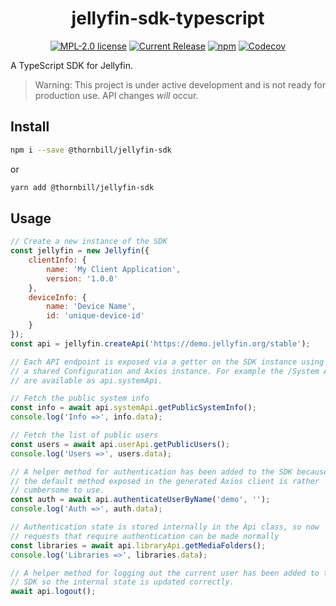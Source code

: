 <h1 align="center">jellyfin-sdk-typescript</h1>

<p align="center">
<a href="https://github.com/thornbill/jellyfin-sdk-typescript/blob/master/LICENSE"><img alt="MPL-2.0 license" src="https://img.shields.io/github/license/thornbill/jellyfin-sdk-typescript"></a>
<a href="https://github.com/thornbill/jellyfin-sdk-typescript/releases"><img alt="Current Release" src="https://img.shields.io/github/release/thornbill/jellyfin-sdk-typescript.svg"/></a>
<a href="https://www.npmjs.com/package/@thornbill/jellyfin-sdk"><img alt="npm" src="https://img.shields.io/npm/v/@thornbill/jellyfin-sdk"></a>
<a href="https://codecov.io/gh/thornbill/jellyfin-sdk-typescript">
<img alt="Codecov" src="https://img.shields.io/codecov/c/github/thornbill/jellyfin-sdk-typescript?token=Wk8RS9tDnb">
</a>
</p>

A TypeScript SDK for Jellyfin.

> Warning: This project is under active development and is not ready for production use. API changes _will_ occur.

## Install

```sh
npm i --save @thornbill/jellyfin-sdk
```

or

```sh
yarn add @thornbill/jellyfin-sdk
```

## Usage

```js
// Create a new instance of the SDK
const jellyfin = new Jellyfin({
    clientInfo: {
        name: 'My Client Application',
        version: '1.0.0'
    },
    deviceInfo: {
        name: 'Device Name',
        id: 'unique-device-id'
    }
});
const api = jellyfin.createApi('https://demo.jellyfin.org/stable');

// Each API endpoint is exposed via a getter on the SDK instance using
// a shared Configuration and Axios instance. For example the /System APIs
// are available as api.systemApi.

// Fetch the public system info
const info = await api.systemApi.getPublicSystemInfo();
console.log('Info =>', info.data);

// Fetch the list of public users
const users = await api.userApi.getPublicUsers();
console.log('Users =>', users.data);

// A helper method for authentication has been added to the SDK because
// the default method exposed in the generated Axios client is rather
// cumbersome to use.
const auth = await api.authenticateUserByName('demo', '');
console.log('Auth =>', auth.data);

// Authentication state is stored internally in the Api class, so now
// requests that require authentication can be made normally
const libraries = await api.libraryApi.getMediaFolders();
console.log('Libraries =>', libraries.data);

// A helper method for logging out the current user has been added to the
// SDK so the internal state is updated correctly.
await api.logout();
```
